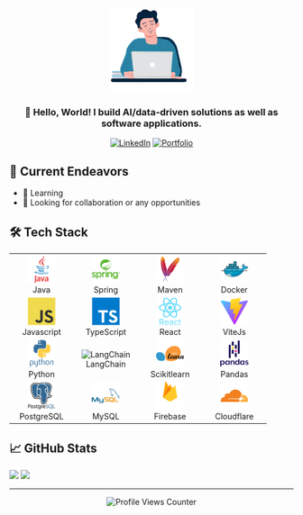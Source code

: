 <div align="center">
  <img src="https://github.com/mendrika261/mendrika261/blob/0295249c0c8a2b47f4cb089603dcd376bae18971/image.png" width="150"/>
</div>

<div align="center">
  <h3> 👋 Hello, World! I build AI/data-driven solutions as well as software applications. </h3>
</div>

<div align="center">
  
[![LinkedIn](https://img.shields.io/badge/LinkedIn-0077B5?style=for-the-badge&logo=linkedin&logoColor=white)](https://linkedin.com/in/mendrika261)
[![Portfolio](https://img.shields.io/badge/Portfolio-FF5722?style=for-the-badge&logo=google-chrome&logoColor=white)](https://mendrika.dev)

</div>


## 🔭 Current Endeavors

- 🌱 Learning
- 👯 Looking for collaboration or any opportunities

## 🛠️ Tech Stack

<div align="center">
  <table>
    <tr>
      <td align="center" width="100">
        <img src="https://github.com/devicons/devicon/blob/master/icons/java/java-original-wordmark.svg" width="50" height="50" alt="Java"/>
        <br>Java
      </td>
      <td align="center" width="100">
        <img src="https://github.com/devicons/devicon/blob/master/icons/spring/spring-original-wordmark.svg" width="50" height="50" alt="Spring"/>
        <br>Spring
      </td>
      <td align="center" width="100">
        <img src="https://github.com/devicons/devicon/blob/master/icons/maven/maven-original.svg" width="50" height="50" alt="Maven"/>
        <br>Maven
      </td>
      <td align="center" width="100">
        <img src="https://github.com/devicons/devicon/blob/master/icons/docker/docker-original.svg" width="50" height="50" alt="Docker"/>
        <br>Docker
      </td>
    </tr>
    <tr>
      <td align="center" width="100">
        <img src="https://github.com/devicons/devicon/blob/master/icons/javascript/javascript-original.svg" width="50" height="50" alt="JavaScript"/>
        <br>Javascript
      </td>
      <td align="center" width="100">
        <img src="https://github.com/devicons/devicon/blob/master/icons/typescript/typescript-original.svg" width="50" height="50" alt="TypeScript"/>
        <br>TypeScript
      </td>
      <td align="center" width="100">
        <img src="https://github.com/devicons/devicon/blob/master/icons/react/react-original-wordmark.svg" width="50" height="50" alt="React"/>
        <br>React
      </td>
      <td align="center" width="100">
        <img src="https://github.com/devicons/devicon/blob/master/icons/vitejs/vitejs-original.svg" width="50" height="50" alt="ViteJs"/>
        <br>ViteJs
      </td>
    </tr>
    <tr>
      <td align="center" width="100">
        <img src="https://github.com/devicons/devicon/blob/master/icons/python/python-original-wordmark.svg" width="50" height="50" alt="Python"/>
        <br>Python
      </td>
      <td align="center" width="100">
        <img src="https://uploads-ssl.webflow.com/65ff950538088944d66126b3/662ef3209b872e92e41212f6_cookieicon.png" width="50" height="50" alt="LangChain"/>
        <br>LangChain
      </td>
      <td align="center" width="100">
        <img src="https://github.com/devicons/devicon/blob/master/icons/scikitlearn/scikitlearn-original.svg" width="50" height="50" alt="Scikitlearn"/>
        <br>Scikitlearn
      </td>
      <td align="center" width="100">
        <img src="https://github.com/devicons/devicon/blob/master/icons/pandas/pandas-original-wordmark.svg" width="50" height="50" alt="Pandas"/>
        <br>Pandas
      </td>
    </tr>
    <tr>
      <td align="center" width="100">
        <img src="https://github.com/devicons/devicon/blob/master/icons/postgresql/postgresql-original-wordmark.svg" width="50" height="50" alt="PostgreSQL"/>
        <br>PostgreSQL
      </td>
      <td align="center" width="100">
        <img src="https://github.com/devicons/devicon/blob/master/icons/mysql/mysql-original-wordmark.svg" width="50" height="50" alt="MySQL"/>
        <br>MySQL
      </td>
      <td align="center" width="100">
        <img src="https://github.com/devicons/devicon/blob/master/icons/firebase/firebase-original-wordmark.svg" width="50" height="50" alt="Firebase"/>
        <br>Firebase
      </td>
      <td align="center" width="100">
        <img src="https://github.com/devicons/devicon/blob/master/icons/cloudflare/cloudflare-original.svg" width="50" height="50" alt="Cloudflare"/>
        <br>Cloudflare
      </td>
    </tr>
  </table>
</div>


## 📈 GitHub Stats

[![](https://github-profile-trophy.vercel.app/?username=mendrika261&theme=dracula&no-frame=false&no-bg=false&margin-w=4#gh-dark-mode-only)](https://github-profile-trophy.vercel.app/?username=mendrika261&theme=tokyonight&no-frame=false&no-bg=false&margin-w=4#gh-dark-mode-only)
[![](https://github-profile-trophy.vercel.app/?username=mendrika261&theme=adluin&no-frame=false&no-bg=true&margin-w=4#gh-light-mode-only)](https://github-profile-trophy.vercel.app/?username=mendrika261&theme=tokyolight&no-frame=false&no-bg=false&margin-w=4#gh-light-mode-only)

---

<div align="center">
  <img src="https://komarev.com/ghpvc/?username=mendrika261" alt="Profile Views Counter" />
</div>
